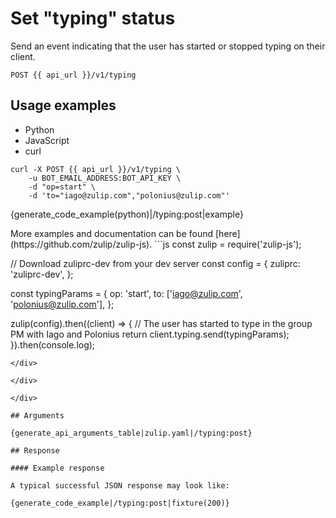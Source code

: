 # Set "typing" status

Send an event indicating that the user has started or stopped typing on their
client.

`POST {{ api_url }}/v1/typing`

## Usage examples

<div class="code-section" markdown="1">
<ul class="nav">
<li data-language="python">Python</li>
<li data-language="javascript">JavaScript</li>
<li data-language="curl">curl</li>
</ul>
<div class="blocks">

<div data-language="curl" markdown="1">

```
curl -X POST {{ api_url }}/v1/typing \
    -u BOT_EMAIL_ADDRESS:BOT_API_KEY \
    -d "op=start" \
    -d 'to="iago@zulip.com","polonius@zulip.com"'
```

</div>

<div data-language="python" markdown="1">

{generate_code_example(python)|/typing:post|example}

</div>

<div data-language="javascript" markdown="1">
More examples and documentation can be found [here](https://github.com/zulip/zulip-js).
```js
const zulip = require('zulip-js');

// Download zuliprc-dev from your dev server
const config = {
    zuliprc: 'zuliprc-dev',
};

const typingParams = {
    op: 'start',
    to: ['iago@zulip.com', 'polonius@zulip.com'],
};

zulip(config).then((client) => {
    // The user has started to type in the group PM with Iago and Polonius
    return client.typing.send(typingParams);
}).then(console.log);
```
</div>

</div>

</div>

## Arguments

{generate_api_arguments_table|zulip.yaml|/typing:post}

## Response

#### Example response

A typical successful JSON response may look like:

{generate_code_example|/typing:post|fixture(200)}
